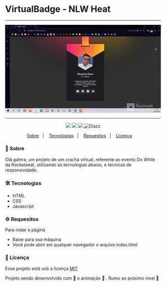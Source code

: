# VirtualBadge - NLW Heat

***

<p align="center">
    <img src="https://raw.githubusercontent.com/wevdiaz/VirtualBadge/main/assets/images/cracha_virtual.gif">
</p>

***

 <p align="center">  
      <a>
          <img src="https://img.shields.io/github/repo-size/wevdiaz/VirtualBadge?color=%23f9ca24">        
      </a>  
      <a>
          <img src="https://img.shields.io/github/license/wevdiaz/VirtualBadge?color=%23f9ca24">        
      </a>      
      <a>
          <img src="https://img.shields.io/github/languages/count/wevdiaz/VirtualBadge?color=%23f9ca24">       
      </a>      
      <a>          
          <img alt="Diazz" src="https://img.shields.io/badge/made%20by-Diazz-VirtualBadge?color=%23f9ca24"> 
      </a>      
  </p> 

<p align="center">
    <a href="#speech_balloon-sobre">Sobre</a>&nbsp;&nbsp;&nbsp;|&nbsp;&nbsp;&nbsp;
    <a href="#hammer_and_wrench-tecnologias">Tecnologias</a>&nbsp;&nbsp;&nbsp;|&nbsp;&nbsp;&nbsp;
    <a href="#gear-requesitos">Requesitos</a>&nbsp;&nbsp;&nbsp;|&nbsp;&nbsp;&nbsp;
    <a href="#scroll-licença">Licença</a>&nbsp;&nbsp;&nbsp;&nbsp;&nbsp;&nbsp;    
</p>

### :speech_balloon: Sobre
Olá galera, um projeto de um crachá virtual, referente ao evento Do While da Rocketseat, utilizando as tecnologias abaixo, e técnicas de responsividade.
 
 ### :hammer_and_wrench: Tecnologias
 
 * HTML
 * CSS
 * Javascript

### :gear: Requesitos

Para rodar a página

* Baixe para sua máquina
* Você pode abrir em qualquer navegador o arquivo index.html

### :scroll: Licença

Esse projeto está sob a licença [MIT](https://github.com/wevdiaz/VirtualBadge/blob/main/LICENSE)

Projeto sendo desenvolvido com :blue_heart: e animação  :star_struck: . Rumo ao próximo nível :rocket:
